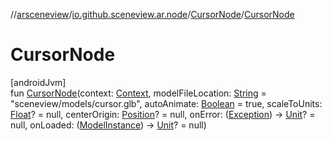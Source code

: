 //[arsceneview](../../../index.md)/[io.github.sceneview.ar.node](../index.md)/[CursorNode](index.md)/[CursorNode](-cursor-node.md)

# CursorNode

[androidJvm]\
fun [CursorNode](-cursor-node.md)(context: [Context](https://developer.android.com/reference/kotlin/android/content/Context.html), modelFileLocation: [String](https://kotlinlang.org/api/latest/jvm/stdlib/kotlin/-string/index.html) = &quot;sceneview/models/cursor.glb&quot;, autoAnimate: [Boolean](https://kotlinlang.org/api/latest/jvm/stdlib/kotlin/-boolean/index.html) = true, scaleToUnits: [Float](https://kotlinlang.org/api/latest/jvm/stdlib/kotlin/-float/index.html)? = null, centerOrigin: [Position](../../../../sceneview/io.github.sceneview.math/-position/index.md)? = null, onError: ([Exception](https://kotlinlang.org/api/latest/jvm/stdlib/kotlin/-exception/index.html)) -&gt; [Unit](https://kotlinlang.org/api/latest/jvm/stdlib/kotlin/-unit/index.html)? = null, onLoaded: ([ModelInstance](../../../../sceneview/io.github.sceneview.model/-model-instance/index.md)) -&gt; [Unit](https://kotlinlang.org/api/latest/jvm/stdlib/kotlin/-unit/index.html)? = null)
